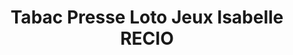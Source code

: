 ---
title: "Tabac Presse Loto Jeux Isabelle RECIO"
url: /beziers/tabac-presse-loto-jeux-isabelle-recio/
shop: marchand de journaux
---